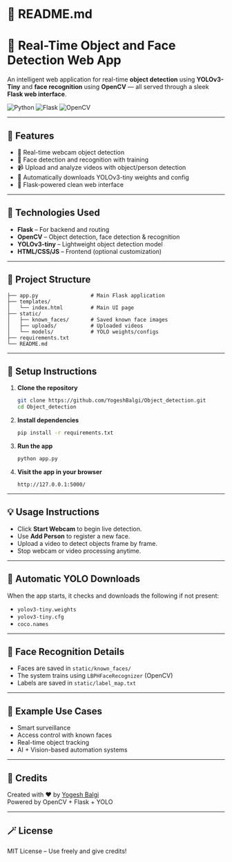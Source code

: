 

📘 README.md
========================
# 🧐 Real-Time Object and Face Detection Web App

An intelligent web application for real-time **object detection** using **YOLOv3-Tiny** and **face recognition** using **OpenCV** — all served through a sleek **Flask web interface**.

![Python](https://img.shields.io/badge/Python-3.8+-blue?style=flat-square&logo=python)
![Flask](https://img.shields.io/badge/Flask-Web%20Framework-black?style=flat-square&logo=flask)
![OpenCV](https://img.shields.io/badge/OpenCV-Computer%20Vision-red?style=flat-square&logo=opencv)

---

## 🚀 Features

- 🎥 Real-time webcam object detection
- 👤 Face detection and recognition with training
- 📹 Upload and analyze videos with object/person detection
- 💾 Automatically downloads YOLOv3-tiny weights and config
- 📆 Flask-powered clean web interface

---

## 🧰 Technologies Used

- **Flask** – For backend and routing
- **OpenCV** – Object detection, face detection & recognition
- **YOLOv3-tiny** – Lightweight object detection model
- **HTML/CSS/JS** – Frontend (optional customization)

---

## 📂 Project Structure

```
├── app.py                 # Main Flask application
├── templates/
│   └── index.html         # Main UI page
├── static/
│   ├── known_faces/       # Saved known face images
│   ├── uploads/           # Uploaded videos
│   └── models/            # YOLO weights/configs
├── requirements.txt
└── README.md
```

---

## 🔧 Setup Instructions

1. **Clone the repository**
   ```bash
   git clone https://github.com/YogeshBalgi/Object_detection.git
   cd Object_detection
   ```

2. **Install dependencies**
   ```bash
   pip install -r requirements.txt
   ```

3. **Run the app**
   ```bash
   python app.py
   ```

4. **Visit the app in your browser**
   ```
   http://127.0.0.1:5000/
   ```

---

## 💡 Usage Instructions

- Click **Start Webcam** to begin live detection.
- Use **Add Person** to register a new face.
- Upload a video to detect objects frame by frame.
- Stop webcam or video processing anytime.

---

## 📅 Automatic YOLO Downloads

When the app starts, it checks and downloads the following if not present:
- `yolov3-tiny.weights`
- `yolov3-tiny.cfg`
- `coco.names`

---

## 🔐 Face Recognition Details

- Faces are saved in `static/known_faces/`
- The system trains using `LBPHFaceRecognizer` (OpenCV)
- Labels are saved in `static/label_map.txt`

---

## 🤖 Example Use Cases

- Smart surveillance
- Access control with known faces
- Real-time object tracking
- AI + Vision-based automation systems

---

## 💬 Credits

Created with ❤️ by [Yogesh Balgi](https://github.com/YogeshBalgi)  
Powered by OpenCV + Flask + YOLO

---

## 🪄 License

MIT License – Use freely and give credits!

